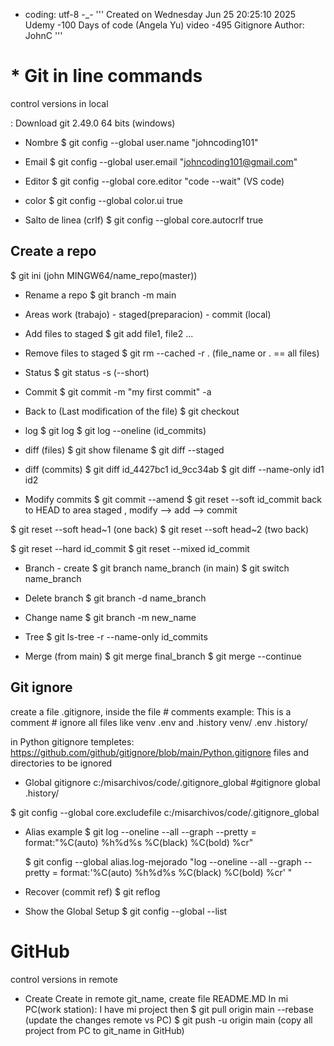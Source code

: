 - coding: utf-8 -_-
'''
Created on Wednesday Jun 25 20:25:10 2025
Udemy -100 Days of code (Angela Yu)
video -495  Gitignore
Author: JohnC
'''

# *   Git in line commands
control versions in local

: Download git 2.49.0 64 bits (windows)

- Nombre
  $ git config --global user.name "johncoding101"

- Email
  $ git config --global user.email "johncoding101@gmail.com"

- Editor
  $ git config --global core.editor "code --wait" (VS code)

- color
  $ git config --global color.ui true

- Salto de linea (crlf)
  $ git config --global core.autocrlf true

## Create a repo

 $ git ini
   (john MINGW64/name_repo(master))

- Rename a repo
  $ git branch -m main

- Areas
  work (trabajo) - staged(preparacion) - commit (local)

- Add files to staged
  $ git add file1, file2 ...

- Remove files to staged
$ git rm --cached -r .  (file_name or . == all files)

- Status
  $ git status -s (--short)

- Commit
$ git commit -m "my first commit" -a

- Back to (Last modification of the file)
  $ git checkout <filename>

- log
$ git log
$ git log --oneline (id_commits)

- diff (files)
$ git show filename
$ git diff --staged

- diff (commits)
$ git diff id_4427bc1 id_9cc34ab
$ git diff --name-only id1 id2

- Modify commits
$ git commit --amend
$ git reset --soft id_commit
 back to HEAD to area staged , modify --> add --> commit

$ git reset --soft head~1 (one back)
$ git reset --soft head~2 (two back)

$ git reset --hard id_commit
$ git reset --mixed id_commit

- Branch - create
$ git branch name_branch (in main)
$ git switch name_branch

- Delete branch
$ git branch -d name_branch

- Change name
$ git branch -m new_name

- Tree
$ git ls-tree -r --name-only id_commits

- Merge (from main)
$ git merge final_branch
$ git merge --continue

## Git ignore
create a file .gitignore, inside the file # comments
example:
This is a comment # ignore all files like venv  .env  and .history
venv/
.env
.history/

in Python gitignore templetes:
https://github.com/github/gitignore/blob/main/Python.gitignore
files and directories to be ignored

- Global gitignore
c:/misarchivos/code/.gitignore_global
#gitignore global
.history/

$ git config --global core.excludefile c:/misarchivos/code/.gitignore_global

- Alias
example
  $ git log --oneline --all --graph --pretty =
    format:"%C(auto) %h%d%s %C(black) %C(bold) %cr"

  $ git config --global alias.log-mejorado "log --oneline --all --graph --pretty =
    format:'%C(auto) %h%d%s %C(black) %C(bold) %cr' "

- Recover (commit ref)
$ git reflog

- Show the Global Setup
$ git config --global --list

# GitHub
control versions in remote
- Create
Create in remote git_name, create file README.MD
In mi PC(work station):
I have mi project then
$ git pull origin main --rebase (update the changes remote vs PC)
$ git push -u origin main (copy all project from PC to git_name in GitHub)



